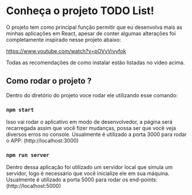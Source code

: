 # Conheça o projeto TODO List!

O projeto tem como principal função permitir que eu desenvolva mais as minhas aplicações em React, apesar de conter algumas alterações foi completamente inspirado nesse projeto abaixo:

https://www.youtube.com/watch?v=pOVyVivyfok

Todas as recomendações de como instalar estão listadas no vídeo acima.

## Como rodar o projeto ?

Dentro do diretório do projeto voce rodar ele utilizando esse comando:

### `npm start`

Isso vai rodar o aplicativo em modo de desenvolvedor, a página será recarregada assim que você fizer mudanças, possa ser que você veja diversos erros no console. Usualmente é utilizado a porta 3000 para rodar o APP: (http://localhost:3000) 

### `npm run server`

Dentro dessa aplicação foi utilizado um servidor local que simula um servidor, logo é necessário que você inicialize ele em sua máquina. Usualmente é utilizado a porta 5000 para rodar os end-points: (http://localhost:5000) 


